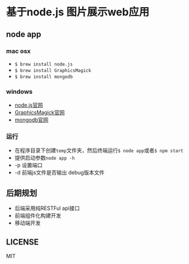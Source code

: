 # 基于node.js 图片展示web应用

## node app

### mac osx 
* `$ brew install node.js`
* `$ brew install GraphicsMagick`
* `$ brew install mongodb`

### windows 
* [node.js官网](http://www.nodejs.org/) 
* [GraphicsMagick官网](http://www.graphicsmagick.org/) 
* [mongodb官网](http://www.mongodb.org/) 

### 运行
* 在程序目录下创建`temp`文件夹，然后终端运行`$ node app`或者`$ npm start`
* 提供启动参数`node app -h`
* -p 设置端口
* -d 前端js文件是否输出 debug版本文件

## 后期规划
* 后端采用纯RESTFul api接口
* 前端组件化构建开发
* 移动端开发

## LICENSE
MIT